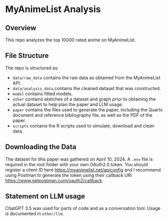 # MyAnimeList Analysis

## Overview

This repo analyzes the top 10000 rated anime on MyAnimeList.

## File Structure

The repo is structured as:

-   `data/raw_data` contains the raw data as obtained from the MyAnimeList API.
-   `data/analysis_data` contains the cleaned dataset that was constructed.
-   `model` contains fitted models.
-   `other` contains sketches of a dataset and graph prior to obtaining the actual dataset to help plan the paper and LLM usage.
-   `paper` contains the files used to generate the paper, including the Quarto document and reference bibliography file, as well as the PDF of the paper.
-   `scripts` contains the R scripts used to simulate, download and clean data.

## Downloading the Data

The dataset for this paper was gathered on April 10, 2024. A `.env` file is required in the root folder with your own OAuth2.0 token. You should register a client ID here <https://myanimelist.net/apiconfig> and I recommend using Postman to generate the token using their callback URI <https://www.getpostman.com/oauth2/callback>.

## Statement on LLM usage

ChatGPT 3.5 was used for parts of code and as a conversation tool. Usage is documented in `other/llm`.
